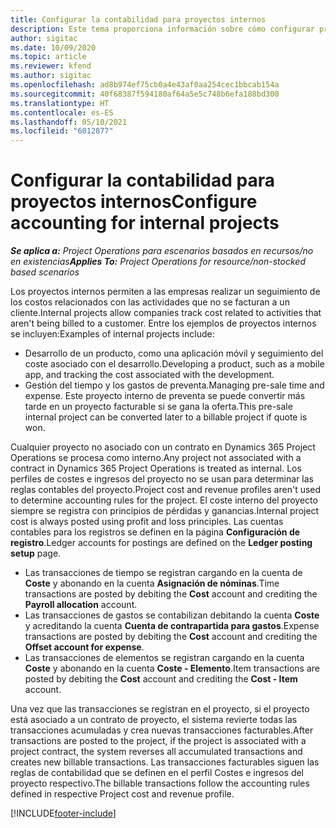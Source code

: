 ```yaml
---
title: Configurar la contabilidad para proyectos internos
description: Este tema proporciona información sobre cómo configurar prácticas de contabilidad para proyectos internos en Project Operations.
author: sigitac
ms.date: 10/09/2020
ms.topic: article
ms.reviewer: kfend
ms.author: sigitac
ms.openlocfilehash: ad8b974ef75cb0a4e43af0aa254cec1bbcab154a
ms.sourcegitcommit: 40f68387f594180af64a5e5c748b6efa188bd300
ms.translationtype: HT
ms.contentlocale: es-ES
ms.lasthandoff: 05/10/2021
ms.locfileid: "6012877"
---
```

# <a name="configure-accounting-for-internal-projects"></a><span data-ttu-id="b5807-103">Configurar la contabilidad para proyectos internos</span><span class="sxs-lookup"><span data-stu-id="b5807-103">Configure accounting for internal projects</span></span>

<span data-ttu-id="b5807-104">_**Se aplica a:** Project Operations para escenarios basados en recursos/no en existencias_</span><span class="sxs-lookup"><span data-stu-id="b5807-104">_**Applies To:** Project Operations for resource/non-stocked based scenarios_</span></span>

<span data-ttu-id="b5807-105">Los proyectos internos permiten a las empresas realizar un seguimiento de los costos relacionados con las actividades que no se facturan a un cliente.</span><span class="sxs-lookup"><span data-stu-id="b5807-105">Internal projects allow companies track cost related to activities that aren't being billed to a customer.</span></span> <span data-ttu-id="b5807-106">Entre los ejemplos de proyectos internos se incluyen:</span><span class="sxs-lookup"><span data-stu-id="b5807-106">Examples of internal projects include:</span></span>

- <span data-ttu-id="b5807-107">Desarrollo de un producto, como una aplicación móvil y seguimiento del coste asociado con el desarrollo.</span><span class="sxs-lookup"><span data-stu-id="b5807-107">Developing a product, such as a mobile app, and tracking the cost associated with the development.</span></span>
- <span data-ttu-id="b5807-108">Gestión del tiempo y los gastos de preventa.</span><span class="sxs-lookup"><span data-stu-id="b5807-108">Managing pre-sale time and expense.</span></span> <span data-ttu-id="b5807-109">Este proyecto interno de preventa se puede convertir más tarde en un proyecto facturable si se gana la oferta.</span><span class="sxs-lookup"><span data-stu-id="b5807-109">This pre-sale internal project can be converted later to a billable project if quote is won.</span></span>

<span data-ttu-id="b5807-110">Cualquier proyecto no asociado con un contrato en Dynamics 365 Project Operations se procesa como interno.</span><span class="sxs-lookup"><span data-stu-id="b5807-110">Any project not associated with a contract in Dynamics 365 Project Operations is treated as internal.</span></span> <span data-ttu-id="b5807-111">Los perfiles de costes e ingresos del proyecto no se usan para determinar las reglas contables del proyecto.</span><span class="sxs-lookup"><span data-stu-id="b5807-111">Project cost and revenue profiles aren't used to determine accounting rules for the project.</span></span> <span data-ttu-id="b5807-112">El coste interno del proyecto siempre se registra con principios de pérdidas y ganancias.</span><span class="sxs-lookup"><span data-stu-id="b5807-112">Internal project cost is always posted using profit and loss principles.</span></span> <span data-ttu-id="b5807-113">Las cuentas contables para los registros se definen en la página **Configuración de registro**.</span><span class="sxs-lookup"><span data-stu-id="b5807-113">Ledger accounts for postings are defined on the **Ledger posting setup** page.</span></span>

- <span data-ttu-id="b5807-114">Las transacciones de tiempo se registran cargando en la cuenta de **Coste** y abonando en la cuenta **Asignación de nóminas**.</span><span class="sxs-lookup"><span data-stu-id="b5807-114">Time transactions are posted by debiting the **Cost** account and crediting the **Payroll allocation** account.</span></span>
- <span data-ttu-id="b5807-115">Las transacciones de gastos se contabilizan debitando la cuenta **Coste** y acreditando la cuenta **Cuenta de contrapartida para gastos**.</span><span class="sxs-lookup"><span data-stu-id="b5807-115">Expense transactions are posted by debiting the **Cost** account and crediting the **Offset account for expense**.</span></span>
- <span data-ttu-id="b5807-116">Las transacciones de elementos se registran cargando en la cuenta **Coste** y abonando en la cuenta **Coste - Elemento**.</span><span class="sxs-lookup"><span data-stu-id="b5807-116">Item transactions are posted by debiting the **Cost** account and crediting the **Cost - Item** account.</span></span>

<span data-ttu-id="b5807-117">Una vez que las transacciones se registran en el proyecto, si el proyecto está asociado a un contrato de proyecto, el sistema revierte todas las transacciones acumuladas y crea nuevas transacciones facturables.</span><span class="sxs-lookup"><span data-stu-id="b5807-117">After transactions are posted to the project, if the project is associated with a project contract, the system reverses all accumulated transactions and creates new billable transactions.</span></span> <span data-ttu-id="b5807-118">Las transacciones facturables siguen las reglas de contabilidad que se definen en el perfil Costes e ingresos del proyecto respectivo.</span><span class="sxs-lookup"><span data-stu-id="b5807-118">The billable transactions follow the accounting rules defined in respective Project cost and revenue profile.</span></span>




[!INCLUDE[footer-include](../includes/footer-banner.md)]
